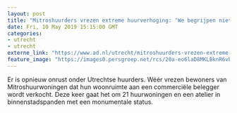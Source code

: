 ```yaml
---
layout: post
title: "Mitroshuurders vrezen extreme huurverhoging: ‘We begrijpen niet dat de gemeente dit toestaat’"
date: Fri, 10 May 2019 15:15:00 GMT
categories: 
- utrecht 
- utrecht 
externe_link: "https://www.ad.nl/utrecht/mitroshuurders-vrezen-extreme-huurverhoging-we-begrijpen-niet-dat-de-gemeente-dit-toestaat~ab13178d/"
feature_image: "https://images0.persgroep.net/rcs/20a-eo6laD8MKLBknR6vb15644Q/diocontent/147744685/_fitwidth/400/?appId=21791a8992982cd8da851550a453bd7f&quality=0.7"
---
```


Er is opnieuw onrust onder Utrechtse huurders. Wéér vrezen bewoners van Mitroshuurwoningen dat hun woonruimte aan een commerciële belegger wordt verkocht. Deze keer gaat het om 21 huurwoningen en een atelier in binnenstadspanden met een monumentale status.
